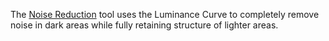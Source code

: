 The [Noise Reduction](Noise_Reduction "wikilink") tool uses the
Luminance Curve to completely remove noise in dark areas while fully
retaining structure of lighter areas.